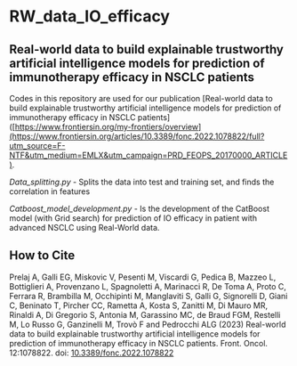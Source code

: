 # RW_data_IO_efficacy
## Real-world data to build explainable trustworthy artificial intelligence models for prediction of immunotherapy efficacy in NSCLC patients

Codes in this repository are used for our publication [Real-world data to build explainable trustworthy artificial intelligence models for prediction of immunotherapy efficacy in NSCLC patients]([https://www.frontiersin.org/my-frontiers/overview](https://www.frontiersin.org/articles/10.3389/fonc.2022.1078822/full?utm_source=F-NTF&utm_medium=EMLX&utm_campaign=PRD_FEOPS_20170000_ARTICLE). 

*Data_splitting.py* - Splits the data into test and training set, and finds the correlation in features

*Catboost_model_development.py* - Is the development of the CatBoost model (with Grid search) for prediction of IO efficacy in patient with advanced NSCLC using Real-World data. 

## How to Cite 
Prelaj A, Galli EG, Miskovic V, Pesenti M, Viscardi G, Pedica B, Mazzeo L, Bottiglieri A, Provenzano L, Spagnoletti A, Marinacci R, De Toma A, Proto C, Ferrara R, Brambilla M, Occhipinti M, Manglaviti S, Galli G, Signorelli D, Giani C, Beninato T, Pircher CC, Rametta A, Kosta S, Zanitti M, Di Mauro MR, Rinaldi A, Di Gregorio S, Antonia M, Garassino MC, de Braud FGM, Restelli M, Lo Russo G, Ganzinelli M, Trovò F and Pedrocchi ALG (2023) Real-world data to build explainable trustworthy artificial intelligence models for prediction of immunotherapy efficacy in NSCLC patients. Front. Oncol. 12:1078822. doi: [10.3389/fonc.2022.1078822](10.3389/fonc.2022.1078822)

